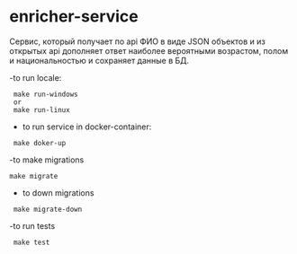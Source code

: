 # enricher-service
Сервис, который получает по api ФИО в виде JSON объектов и из открытых api дополняет ответ наиболее вероятными возрастом, полом и национальностью и сохраняет данные в БД.

-to run locale:
```
 make run-windows
 or 
 make run-linux
```

- to run service in docker-container:
```
 make doker-up
```
-to make migrations
```
make migrate
```
- to down migrations
```
 make migrate-down
```
-to run tests 
```
 make test 
```